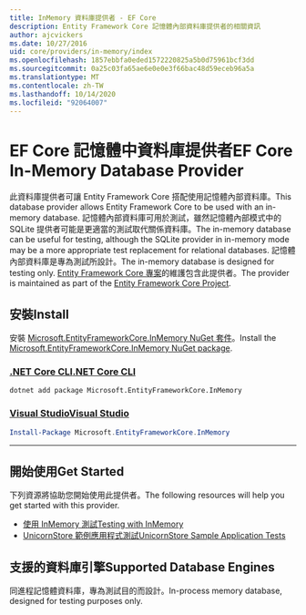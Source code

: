 ```yaml
---
title: InMemory 資料庫提供者 - EF Core
description: Entity Framework Core 記憶體內部資料庫提供者的相關資訊
author: ajcvickers
ms.date: 10/27/2016
uid: core/providers/in-memory/index
ms.openlocfilehash: 1857ebbfa0eded1572220825a5b0d75961bcf3dd
ms.sourcegitcommit: 0a25c03fa65ae6e0e0e3f66bac48d59eceb96a5a
ms.translationtype: MT
ms.contentlocale: zh-TW
ms.lasthandoff: 10/14/2020
ms.locfileid: "92064007"
---
```

# <a name="ef-core-in-memory-database-provider"></a><span data-ttu-id="56f3a-103">EF Core 記憶體中資料庫提供者</span><span class="sxs-lookup"><span data-stu-id="56f3a-103">EF Core In-Memory Database Provider</span></span>

<span data-ttu-id="56f3a-104">此資料庫提供者可讓 Entity Framework Core 搭配使用記憶體內部資料庫。</span><span class="sxs-lookup"><span data-stu-id="56f3a-104">This database provider allows Entity Framework Core to be used with an in-memory database.</span></span> <span data-ttu-id="56f3a-105">記憶體內部資料庫可用於測試，雖然記憶體內部模式中的 SQLite 提供者可能是更適當的測試取代關係資料庫。</span><span class="sxs-lookup"><span data-stu-id="56f3a-105">The in-memory database can be useful for testing, although the SQLite provider in in-memory mode may be a more appropriate test replacement for relational databases.</span></span> <span data-ttu-id="56f3a-106">記憶體內部資料庫是專為測試所設計。</span><span class="sxs-lookup"><span data-stu-id="56f3a-106">The in-memory database is designed for testing only.</span></span> <span data-ttu-id="56f3a-107">[Entity Framework Core 專案](https://github.com/aspnet/EntityFrameworkCore)的維護包含此提供者。</span><span class="sxs-lookup"><span data-stu-id="56f3a-107">The provider is maintained as part of the [Entity Framework Core Project](https://github.com/aspnet/EntityFrameworkCore).</span></span>

## <a name="install"></a><span data-ttu-id="56f3a-108">安裝</span><span class="sxs-lookup"><span data-stu-id="56f3a-108">Install</span></span>

<span data-ttu-id="56f3a-109">安裝 [Microsoft.EntityFrameworkCore.InMemory NuGet 套件](https://www.nuget.org/packages/Microsoft.EntityFrameworkCore.InMemory/)。</span><span class="sxs-lookup"><span data-stu-id="56f3a-109">Install the [Microsoft.EntityFrameworkCore.InMemory NuGet package](https://www.nuget.org/packages/Microsoft.EntityFrameworkCore.InMemory/).</span></span>

### <a name="net-core-cli"></a>[<span data-ttu-id="56f3a-110">.NET Core CLI</span><span class="sxs-lookup"><span data-stu-id="56f3a-110">.NET Core CLI</span></span>](#tab/dotnet-core-cli)

```dotnetcli
dotnet add package Microsoft.EntityFrameworkCore.InMemory
```

### <a name="visual-studio"></a>[<span data-ttu-id="56f3a-111">Visual Studio</span><span class="sxs-lookup"><span data-stu-id="56f3a-111">Visual Studio</span></span>](#tab/vs)

```powershell
Install-Package Microsoft.EntityFrameworkCore.InMemory
```

***

## <a name="get-started"></a><span data-ttu-id="56f3a-112">開始使用</span><span class="sxs-lookup"><span data-stu-id="56f3a-112">Get Started</span></span>

<span data-ttu-id="56f3a-113">下列資源將協助您開始使用此提供者。</span><span class="sxs-lookup"><span data-stu-id="56f3a-113">The following resources will help you get started with this provider.</span></span>

* [<span data-ttu-id="56f3a-114">使用 InMemory 測試</span><span class="sxs-lookup"><span data-stu-id="56f3a-114">Testing with InMemory</span></span>](xref:core/miscellaneous/testing/in-memory)
* [<span data-ttu-id="56f3a-115">UnicornStore 範例應用程式測試</span><span class="sxs-lookup"><span data-stu-id="56f3a-115">UnicornStore Sample Application Tests</span></span>](https://github.com/rowanmiller/UnicornStore/blob/master/UnicornStore/src/UnicornStore.Tests/Controllers/ShippingControllerTests.cs)

## <a name="supported-database-engines"></a><span data-ttu-id="56f3a-116">支援的資料庫引擎</span><span class="sxs-lookup"><span data-stu-id="56f3a-116">Supported Database Engines</span></span>

<span data-ttu-id="56f3a-117">同進程記憶體資料庫，專為測試目的而設計。</span><span class="sxs-lookup"><span data-stu-id="56f3a-117">In-process memory database, designed for testing purposes only.</span></span>
